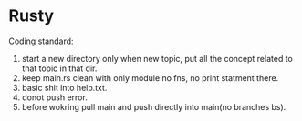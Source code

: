 # Rusty
Coding standard:
1) start a new directory only when new topic, put all the concept related to that topic in that dir.
2) keep main.rs clean with only module no fns, no print statment there.
3) basic shit into help.txt.
4) donot push error.
5) before wokring pull main and push directly into main(no branches bs).
